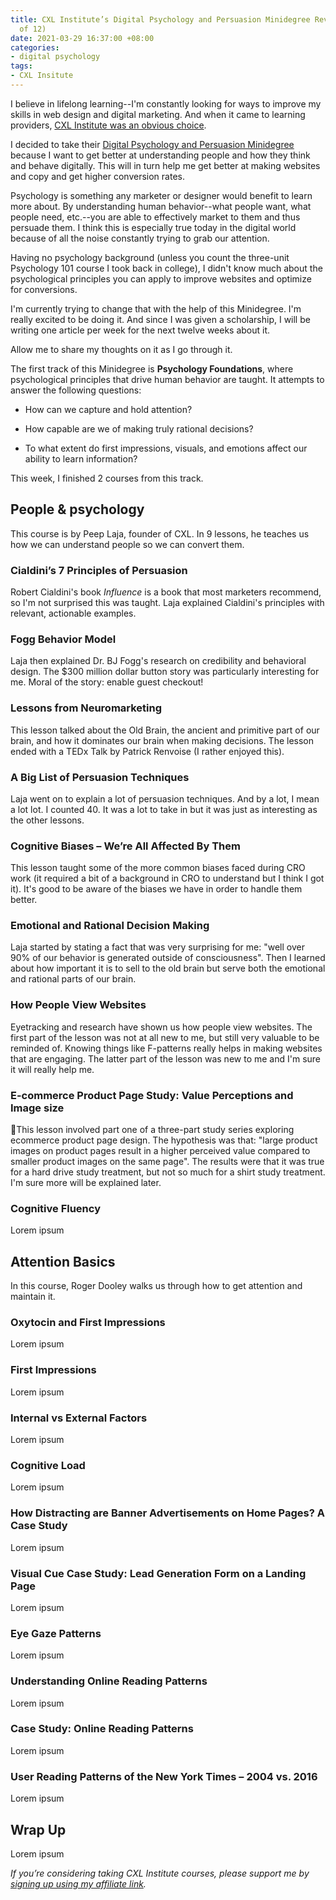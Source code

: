 ```yaml
---
title: CXL Institute’s Digital Psychology and Persuasion Minidegree Review (Part 1
  of 12)
date: 2021-03-29 16:37:00 +08:00
categories:
- digital psychology
tags:
- CXL Insitute
---
```


I believe in lifelong learning--I'm constantly looking for ways to improve my skills in web design and digital marketing. And when it came to learning providers, [CXL Institute was an obvious choice](https://cxl.com/institute/reviews/#_r_crystal80).

I decided to take their [Digital Psychology and Persuasion Minidegree](https://cxl.com/institute/programs/digital-psychology-persuasion-training/#_r_crystal80) because I want to get better at understanding people and how they think and behave digitally. This will in turn help me get better at making websites and copy and get higher conversion rates.

Psychology is something any marketer or designer would benefit to learn more about. By understanding human behavior--what people want, what people need, etc.--you are able to effectively market to them and thus persuade them. I think this is especially true today in the digital world because of all the noise constantly trying to grab our attention.

Having no psychology background (unless you count the three-unit Psychology 101 course I took back in college), I didn't know much about the psychological principles you can apply to improve websites and optimize for conversions.

I'm currently trying to change that with the help of this Minidegree. I'm really excited to be doing it. And since I was given a scholarship, I will be writing one article per week for the next twelve weeks about it.

Allow me to share my thoughts on it as I go through it.

The first track of this Minidegree is **Psychology Foundations**, where psychological principles that drive human behavior are taught. It attempts to answer the following questions:

* How can we capture and hold attention?

* How capable are we of making truly rational decisions?

* To what extent do first impressions, visuals, and emotions affect our ability to learn information?

This week, I finished 2 courses from this track.

## People & psychology

This course is by Peep Laja, founder of CXL. In 9 lessons, he teaches us how we can understand people so we can convert them.

### Cialdini’s 7 Principles of Persuasion

Robert Cialdini's book *Influence* is a book that most marketers recommend, so I'm not surprised this was taught. Laja explained Cialdini's principles with relevant, actionable examples.

### Fogg Behavior Model

Laja then explained Dr. BJ Fogg's research on credibility and behavioral design. The $300 million dollar button story was particularly interesting for me. Moral of the story: enable guest checkout!

### Lessons from Neuromarketing

This lesson talked about the Old Brain, the ancient and primitive part of our brain, and how it dominates our brain when making decisions. The lesson ended with a TEDx Talk by Patrick Renvoise (I rather enjoyed this).

### A Big List of Persuasion Techniques

Laja went on to explain a lot of persuasion techniques. And by a lot, I mean a lot lot. I counted 40. It was a lot to take in but it was just as interesting as the other lessons.

### Cognitive Biases – We’re All Affected By Them

This lesson taught some of the more common biases faced during CRO work (it required a bit of a background in CRO to understand but I think I got it). It's good to be aware of the biases we have in order to handle them better.

### Emotional and Rational Decision Making

Laja started by stating a fact that was very surprising for me: "well over 90% of our behavior is generated outside of consciousness". Then I learned about how important it is to sell to the old brain but serve both the emotional and rational parts of our brain.

### How People View Websites

Eyetracking and research have shown us how people view websites. The first part of the lesson was not at all new to me, but still very valuable to be reminded of. Knowing things like F-patterns really helps in making websites that are engaging. The latter part of the lesson was new to me and I'm sure it will really help me.

### E-commerce Product Page Study: Value Perceptions and Image size

This lesson involved part one of a three-part study series exploring ecommerce product page design. The hypothesis was that: "large product images on product pages result in a higher perceived value compared to smaller product images on the same page". The results were that it was true for a hard drive study treatment, but not so much for a shirt study treatment. I'm sure more will be explained later.

### Cognitive Fluency

Lorem ipsum

## Attention Basics

In this course, Roger Dooley walks us through how to get attention and maintain it.

### Oxytocin and First Impressions

Lorem ipsum

### First Impressions

Lorem ipsum

### Internal vs External Factors

Lorem ipsum

### Cognitive Load

Lorem ipsum

### How Distracting are Banner Advertisements on Home Pages? A Case Study

Lorem ipsum

### Visual Cue Case Study: Lead Generation Form on a Landing Page

Lorem ipsum

### Eye Gaze Patterns

Lorem ipsum

### Understanding Online Reading Patterns

Lorem ipsum

### Case Study: Online Reading Patterns

Lorem ipsum

### User Reading Patterns of the New York Times – 2004 vs. 2016

Lorem ipsum

## Wrap Up

Lorem ipsum

*If you’re considering taking CXL Institute courses, please support me by [signing up using my affiliate link](http://cxl.com/institute/#_r_crystal80).*